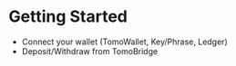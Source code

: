 # Getting Started

* Connect your wallet \(TomoWallet, Key/Phrase, Ledger\)
* Deposit/Withdraw from TomoBridge



